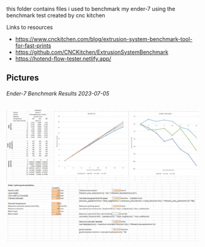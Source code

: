 this folder contains files i used to benchmark my ender-7 using the benchmark test created by cnc kitchen

Links to resources
- https://www.cnckitchen.com/blog/extrusion-system-benchmark-tool-for-fast-prints
- https://github.com/CNCKitchen/ExtrusionSystemBenchmark
- https://hotend-flow-tester.netlify.app/

## Pictures
###### Ender-7 Benchmark Results 2023-07-05
![Ender-7](20230705_excel_benchmark_results.JPG)
![Ender-7](20230705_excel_benchmark_results_2.JPG)
